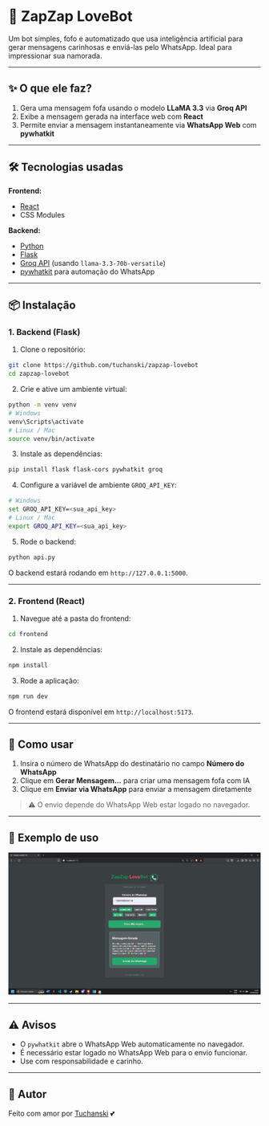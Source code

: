 # 💌 ZapZap LoveBot

Um bot simples, fofo e automatizado que usa inteligência artificial para gerar mensagens carinhosas e enviá-las pelo WhatsApp. Ideal para impressionar sua namorada.

---

## ✨ O que ele faz?

1. Gera uma mensagem fofa usando o modelo **LLaMA 3.3** via **Groq API**
2. Exibe a mensagem gerada na interface web com **React**
3. Permite enviar a mensagem instantaneamente via **WhatsApp Web** com **pywhatkit**

---

## 🛠️ Tecnologias usadas

**Frontend:**

-   [React](https://reactjs.org/)
-   CSS Modules

**Backend:**

-   [Python](https://www.python.org/)
-   [Flask](https://flask.palletsprojects.com/)
-   [Groq API](https://www.groq.com/) (usando `llama-3.3-70b-versatile`)
-   [pywhatkit](https://pypi.org/project/pywhatkit/) para automação do WhatsApp

---

## 📦 Instalação

### 1. Backend (Flask)

1. Clone o repositório:

```bash
git clone https://github.com/tuchanski/zapzap-lovebot
cd zapzap-lovebot
```

2. Crie e ative um ambiente virtual:

```bash
python -m venv venv
# Windows
venv\Scripts\activate
# Linux / Mac
source venv/bin/activate
```

3. Instale as dependências:

```bash
pip install flask flask-cors pywhatkit groq
```

4. Configure a variável de ambiente `GROQ_API_KEY`:

```bash
# Windows
set GROQ_API_KEY=<sua_api_key>
# Linux / Mac
export GROQ_API_KEY=<sua_api_key>
```

5. Rode o backend:

```bash
python api.py
```

O backend estará rodando em `http://127.0.0.1:5000`.

---

### 2. Frontend (React)

1. Navegue até a pasta do frontend:

```bash
cd frontend
```

2. Instale as dependências:

```bash
npm install
```

3. Rode a aplicação:

```bash
npm run dev
```

O frontend estará disponível em `http://localhost:5173`.

---

## 🚀 Como usar

1. Insira o número de WhatsApp do destinatário no campo **Número do WhatsApp**
2. Clique em **Gerar Mensagem...** para criar uma mensagem fofa com IA
3. Clique em **Enviar via WhatsApp** para enviar a mensagem diretamente

> ⚠️ O envio depende do WhatsApp Web estar logado no navegador.

---

## 📸 Exemplo de uso

![Exemplo de Uso](img/ex_zapzap.jpg)

---

## ⚠️ Avisos

-   O `pywhatkit` abre o WhatsApp Web automaticamente no navegador.
-   É necessário estar logado no WhatsApp Web para o envio funcionar.
-   Use com responsabilidade e carinho.

---

## 📄 Autor

Feito com amor por [Tuchanski](https://github.com/tuchanski) 💕
